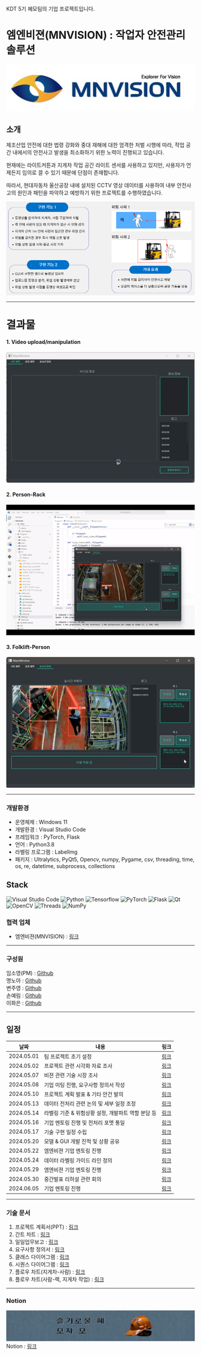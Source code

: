 KDT 5기 혜모팀의 기업 프로젝트입니다.

# 엠엔비젼(MNVISION) : 작업자 안전관리 솔루션

![alt text](README_IMAGE/image.png)

## 소개

제조산업 안전에 대한 법령 강화와 중대 재해에 대한 엄격한 처벌 시행에 따라, 작업 공간 내에서의 안전사고 발생을 최소화하기 위한 노력이 진행되고 있습니다.

현재에는 라이트커튼과 지게차 작업 공간 라이트 센서를 사용하고 있지만,
사용자가 언제든지 임의로 끌 수 있기 때문에 단점이 존재합니다.

따라서, 현대자동차 울산공장 내에 설치된 CCTV 영상 데이터를 사용하여 내부 안전사고의 원인과 패턴을 파악하고 예방하기 위한 프로젝트를 수행하였습니다.

![alt text](README_IMAGE/image-2.png)

<hr>

# 결과물

#### 1. Video upload/manipulation

![alt text](README_IMAGE/video_manipulation.gif)

#### 2. Person-Rack

![alt text](README_IMAGE/Person-Rack.gif)

#### 3. Folklift-Person

![alt text](README_IMAGE/Folklift_Person.gif)

<hr>

### 개발환경

- 운영체제 : Windows 11
- 개발환경 : Visual Studio Code
- 프레임워크 : PyTorch, Flask
- 언어 : Python3.8
- 라벨링 프로그램 : LabelImg
- 패키지 : Ultralytics, PyQt5, Opencv, numpy, Pygame, csv, threading, time, os, re, datetime, subprocess, collections

## Stack

![Visual Studio Code](https://img.shields.io/badge/Visual%20Studio%20Code-0078d7.svg?style=for-the-badge&logo=visual-studio-code&logoColor=white)
![Python](https://img.shields.io/badge/Python-3776AB.svg?style=for-the-badge&logo=python&logoColor=ffdd54)
![Tensorflow](https://img.shields.io/badge/Tensorflow-1877F2.svg?style=for-the-badge&logo=tensorflow&logoColor=white)
![PyTorch](https://img.shields.io/badge/PyTorch-%23EE4C2C.svg?style=for-the-badge&logo=PyTorch&logoColor=white)
![Flask](https://img.shields.io/badge/flask-%23000.svg?style=for-the-badge&logo=flask&logoColor=white)
![Qt](https://img.shields.io/badge/Qt-%23217346.svg?style=for-the-badge&logo=Qt&logoColor=white)
![OpenCV](https://img.shields.io/badge/opencv-%23white.svg?style=for-the-badge&logo=opencv&logoColor=white)
![Threads](https://img.shields.io/badge/Threads-000000?style=for-the-badge&logo=Threads&logoColor=white)
![NumPy](https://img.shields.io/badge/numpy-%23013243.svg?style=for-the-badge&logo=numpy&logoColor=white)

### 협력 업체

- 엠엔비젼(MNVISION) : [링크](http://mnvision.co.kr/)

<hr>

### 구성원

임소영(PM) : [Github](https://github.com/YimSoYoung1001)  
명노아 : [Github](https://github.com/noah2397)  
변주영 : [Github](https://github.com/rileybyun)  
손예림 : [Github](https://github.com/osllzd)  
이화은 : [Github](https://github.com/Skylee0310)

<hr>

## 일정

| 날짜       | 내용                                               | 링크                                                                                                                                        |
| ---------- | -------------------------------------------------- | ------------------------------------------------------------------------------------------------------------------------------------------- |
| 2024.05.01 | 팀 프로젝트 초기 설정                              | [링크](https://docs.google.com/document/d/11rDlDIC1FXRp6a_kL96bDIyI4A_ODqwx/edit?usp=sharing&ouid=110067098172194561192&rtpof=true&sd=true) |
| 2024.05.02 | 프로젝트 관련 시각화 자료 조사                     | [링크](https://docs.google.com/document/d/1mukZDHGrvG5kVRodtRGQBNuXZJ940G_x/edit?usp=sharing&ouid=110067098172194561192&rtpof=true&sd=true) |
| 2024.05.07 | 비젼 관련 기술 시장 조사                           | [링크](https://docs.google.com/document/d/1RtYCeMjceL8v2CEXiq8HHyaHXghZ9MqC/edit?usp=sharing&ouid=110067098172194561192&rtpof=true&sd=true) |
| 2024.05.08 | 기업 미팅 진행, 요구사항 정의서 작성               | [링크](https://docs.google.com/document/d/1hnzKoSHDoXM1po03oT-R1nz527VQscft/edit?usp=sharing&ouid=110067098172194561192&rtpof=true&sd=true) |
| 2024.05.10 | 프로젝트 계획 발표 & 기타 안건 발의                | [링크](https://docs.google.com/document/d/1myksuGxAPvzxuBnPrAHO1af6OlWAGEtG/edit?usp=sharing&ouid=110067098172194561192&rtpof=true&sd=true) |
| 2024.05.13 | 데이터 전처리 관련 논의 및 세부 일정 조정          | [링크](https://docs.google.com/document/d/1rMVa2UPVCafioI9-BDuwem2E5fmj7ZXu/edit?usp=sharing&ouid=110067098172194561192&rtpof=true&sd=true) |
| 2024.05.14 | 라벨링 기준 & 위험상황 설정, 개발파트 역할 분담 등 | [링크](https://docs.google.com/document/d/1xDl8Je9LnJwNPL_fEvt33dNVpl1Eg2Mf/edit?usp=sharing&ouid=110067098172194561192&rtpof=true&sd=true) |
| 2024.05.16 | 기업 멘토링 진행 및 전처리 포멧 통일               | [링크](https://docs.google.com/document/d/1psknJ8tgaKesQXThGsKbDoi-pXdKP5ra/edit?usp=sharing&ouid=110067098172194561192&rtpof=true&sd=true) |
| 2024.05.17 | 기술 구현 일정 수립                                | [링크](https://docs.google.com/document/d/1lS0y8dK35WL4l-HKOqXSyOfSOgaLhnwA/edit?usp=sharing&ouid=110067098172194561192&rtpof=true&sd=true) |
| 2024.05.20 | 모델 & GUI 개발 진척 및 상황 공유                  | [링크](https://docs.google.com/document/d/1SGRziYjfBzMbeZEUnUh-xw76FwB4KXQ5/edit?usp=sharing&ouid=110067098172194561192&rtpof=true&sd=true) |
| 2024.05.22 | 엠엔비젼 기업 멘토링 진행                          | [링크](https://docs.google.com/document/d/1aVqi9LIch3ZNc00td42e__VO7VneRFEn/edit?usp=sharing&ouid=110067098172194561192&rtpof=true&sd=true) |
| 2024.05.24 | 데이터 라벨링 가이드 라인 정의                     | [링크](https://docs.google.com/document/d/1seDrVYlw7DjCM_P3ciyhf-i7vJj2hey4/edit?usp=sharing&ouid=110067098172194561192&rtpof=true&sd=true) |
| 2024.05.29 | 엠엔비젼 기업 멘토링 진행                          | [링크](https://docs.google.com/document/d/1s9GWb8Pac_2y54SlmUtBslyjnl9yKBWs/edit?usp=sharing&ouid=110067098172194561192&rtpof=true&sd=true) |
| 2024.05.30 | 중간발표 리허설 관련 회의                          | [링크](https://docs.google.com/document/d/12wdTpKA0ADbHRNzFEGknRAcyQXfhp_ah/edit?usp=sharing&ouid=110067098172194561192&rtpof=true&sd=true) |
| 2024.06.05 | 기업 멘토링 진행                                   | [링크](https://docs.google.com/document/d/1f09FQL97ZL6NdreR_2KuWQslNfCN9xNx/edit?usp=sharing&ouid=110067098172194561192&rtpof=true&sd=true) |

<hr>

### 기술 문서

1. 프로젝트 계획서(PPT) : [링크](https://www.canva.com/design/DAGEsOPGjEs/bs7mmdzugZokbFrcWfyEUA/view?utm_content=DAGEsOPGjEs&utm_campaign=designshare&utm_medium=link&utm_source=editor)
2. 간트 차트 : [링크](https://docs.google.com/spreadsheets/d/1jIBuAatHE040tEuWWt_ELjKuuFLut5WB/edit?usp=sharing&ouid=110067098172194561192&rtpof=true&sd=true)
3. 일일업무보고 : [링크](https://docs.google.com/spreadsheets/d/1Hw6-rosnK7MumOWz8aodKlhbSH0-8ZpC/edit?usp=sharing&ouid=110067098172194561192&rtpof=true&sd=true)
4. 요구사항 정의서 : [링크](https://docs.google.com/spreadsheets/d/1aT5VzIIrWiKlmHyt_mkaFU7nSRwweqj5/edit?usp=sharing&ouid=110067098172194561192&rtpof=true&sd=true)
5. 클래스 다이어그램 : [링크](https://drive.google.com/file/d/1fm_OE6rampXj4xIVq3pwiGv0Zh4FYyPU/view?usp=sharing)
6. 시퀀스 다이어그램 : [링크](https://drive.google.com/file/d/1zWUJ-RWFqSquwsO3cUs91bt_WegFkMkh/view?usp=sharing)
7. 플로우 차트(지게차-사람) : [링크](https://drive.google.com/file/d/1s63vO33PdfCPtxt8tN_efRPfbEJE1bz5/view?usp=sharing)
8. 플로우 차트(사람-랙, 지게차 작업) : [링크](https://drive.google.com/file/d/13T5X5C5llIw9FJv9rohdK1HcQr1qOWUU/view?usp=sharing)

<hr>

### Notion

![alt text](README_IMAGE/image-1.png)
Notion : [링크](https://water-maple-b1a.notion.site/_-_-43f06266c0f84a9ba1832b29022a6afd?pvs=4)
